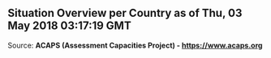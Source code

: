## Situation Overview per Country as of Thu, 03 May 2018 03:17:19 GMT

Source: **ACAPS (Assessment Capacities Project) - https://www.acaps.org**